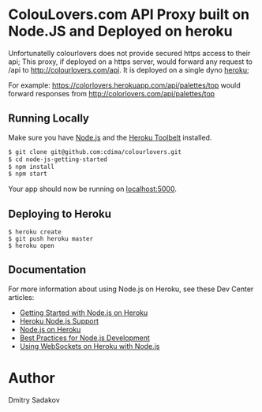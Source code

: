 # ColouLovers.com API Proxy built on Node.JS and Deployed on heroku

Unfortunatelly colourlovers does not provide secured https access to their api; 
This proxy, if deployed on a https server, would forward any request to /api to http://colourlovers.com/api. It is deployed on a single dyno [heroku](https://colorlovers.herokuapp.com);

For example: 
https://colorlovers.herokuapp.com/api/palettes/top
would forward responses from
http://colorlovers.com/api/palettes/top

## Running Locally

Make sure you have [Node.js](http://nodejs.org/) and the [Heroku Toolbelt](https://toolbelt.heroku.com/) installed.

```sh
$ git clone git@github.com:cdima/colourlovers.git 
$ cd node-js-getting-started
$ npm install
$ npm start
```

Your app should now be running on [localhost:5000](http://localhost:5000/).

## Deploying to Heroku

```
$ heroku create
$ git push heroku master
$ heroku open
```

## Documentation

For more information about using Node.js on Heroku, see these Dev Center articles:

- [Getting Started with Node.js on Heroku](https://devcenter.heroku.com/articles/getting-started-with-nodejs)
- [Heroku Node.js Support](https://devcenter.heroku.com/articles/nodejs-support)
- [Node.js on Heroku](https://devcenter.heroku.com/categories/nodejs)
- [Best Practices for Node.js Development](https://devcenter.heroku.com/articles/node-best-practices)
- [Using WebSockets on Heroku with Node.js](https://devcenter.heroku.com/articles/node-websockets)

# Author 

Dmitry Sadakov